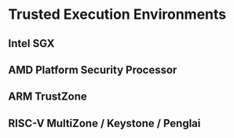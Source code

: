 # Trusted Execution Environments

## Intel SGX

## AMD Platform Security Processor

## ARM TrustZone

## RISC-V MultiZone / Keystone / Penglai

